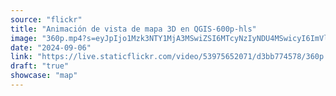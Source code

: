 ```yaml
---
source: "flickr"
title: "Animación de vista de mapa 3D en QGIS-600p-hls"
image: "360p.mp4?s=eyJpIjo1Mzk3NTY1MjA3MSwiZSI6MTcyNzIyNDU4MSwicyI6ImVlMWMwNTY3ZDY5MTI3MzhhYzhmYTBiNjNiYTJkMmU1MzVhMDgzYTIiLCJ2IjoxfQ.mp4"
date: "2024-09-06"
link: "https://live.staticflickr.com/video/53975652071/d3bb774578/360p.mp4?s=eyJpIjo1Mzk3NTY1MjA3MSwiZSI6MTcyNzIyNDU4MSwicyI6ImVlMWMwNTY3ZDY5MTI3MzhhYzhmYTBiNjNiYTJkMmU1MzVhMDgzYTIiLCJ2IjoxfQ"
draft: "true"
showcase: "map"
---
```

